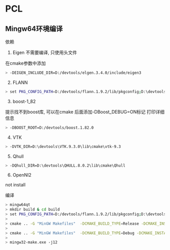 
# PCL

## Mingw64环境编译

依赖

1. Eigen 不需要编译, 只使用头文件

在cmake参数中添加
```bash
> -DEIGEN_INCLUDE_DIR=D:/devtools/elgen.3.4.0/include/eigen3
```

2. FLANN

```bash
> set PKG_CONFIG_PATH=D:/devtools/flann.1.9.2/lib/pkgconfig;D:\devtools\lz4.1.9.4\lib\pkgconfig;%PKG_CONFIG_PATH%
```

3. boost-1_82

提示找不到boost库, 可以在cmake 后面添加-DBoost_DEBUG=ON标记 打印详细信息

```bash
> -DBOOST_ROOT=D:/devtools/boost.1.82.0
```

4. VTK

```bash
> -DVTK_DIR=D:\devtools\VTK.9.3.0\lib\cmake\vtk-9.3
```

5. Qhull

```bash
> -DQhull_DIR=D:\devtools\QHULL.8.0.2\lib\cmake\Qhull
```


6. OpenNI2

not install

编译
```bash
> mingw64qt
> mkdir build & cd build
> set PKG_CONFIG_PATH=D:/devtools/flann.1.9.2/lib/pkgconfig;D:\devtools\lz4.1.9.4\lib\pkgconfig;%PKG_CONFIG_PATH%
>
> cmake .. -G "MinGW Makefiles"  -DCMAKE_BUILD_TYPE=Release -DCMAKE_INSTALL_PREFIX=D:\devtools\pcl.1.13.1 -DEIGEN_INCLUDE_DIR=D:/devtools/eigen.3.4.0/include/eigen3 -DBOOST_ROOT=D:/devtools/boost.1.82.0 -DVTK_DIR=D:\devtools\VTK.9.3.0\lib\cmake\vtk-9.3 -DQhull_DIR=D:\devtools\QHULL.8.0.2\lib\cmake\Qhull
>
> cmake .. -G "MinGW Makefiles"  -DCMAKE_BUILD_TYPE=Debug -DCMAKE_INSTALL_PREFIX=D:\devtools\pcl.1.13.1d -DEIGEN_INCLUDE_DIR=D:/devtools/eigen.3.4.0/include/eigen3 -DBOOST_ROOT=D:/devtools/boost.1.82.0 -DVTK_DIR=D:\devtools\VTK.9.3.0\lib\cmake\vtk-9.3 -DQhull_DIR=D:\devtools\QHULL.8.0.2\lib\cmake\Qhull
>
> mingw32-make.exe -j12
```
